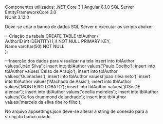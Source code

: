 Componentes utilizados:
    .NET Core 3.1
    Angular 8.1.0
    SQL Server
    EntityFrameworkCore 3.0    
    NUnit 3.12.0

Deve-se criar o banco de dados SQL Server e executar os scripts abaixo:

--Criação da tabela
CREATE TABLE tblAuthor (  
    AuthorID int IDENTITY(1,1) NOT NULL PRIMARY KEY,  
    Name varchar(50) NOT NULL   
);

--Inserção dos dados para visualizar na tela
insert into tblAuthor values('João Silva');
insert into tblAuthor values('Paulo Coelho');
insert into tblAuthor values('Celso de Araujo');
insert into tblAuthor values('Guimarães');
insert into tblAuthor values('joao silva neto');
insert into tblAuthor values('Machado de Assis');
insert into tblAuthor values('MONTEIRO LOBATO');
insert into tblAuthor values('jOSe DE alencar');
insert into tblAuthor values('cecília meireles');
insert into tblAuthor values('Carlos drummond de andrade');
insert into tblAuthor values('marcelo da silva ribeiro filho');


No arquivo appsettings.json deve-se alterar a string de conexão para a string do banco criado.

